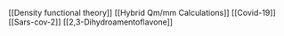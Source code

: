[[Density functional theory]]
[[Hybrid Qm/mm Calculations]]
[[Covid-19]]
[[Sars-cov-2]]
[[2,3-Dihydroamentoflavone]]
